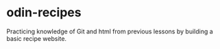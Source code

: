 # odin-recipes
Practicing knowledge of Git and html from previous lessons by building a basic recipe website.